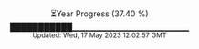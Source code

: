 <p align="center">
⏳Year Progress (37.40 %) <br>
███████████▁▁▁▁▁▁▁▁▁▁▁▁▁▁▁▁▁▁▁ <br>
<sub>Updated: Wed, 17 May 2023 12:02:57 GMT</sub>
</p>

